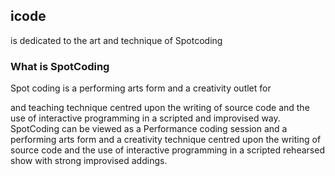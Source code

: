 
<section class="color"><div class="container">
<h2>icode</h2>
is dedicated to the art and technique of Spotcoding
<h3>What is SpotCoding</h3>
<p>
Spot coding is a performing arts form and a creativity outlet for

and teaching technique centred upon the writing of source code and the use of interactive programming in a scripted
and improvised way. SpotCoding can be viewed as a Performance coding session and a performing arts form and a creativity technique centred upon the writing of source code and the
use of interactive programming in a scripted rehearsed show with strong  improvised addings.

</p>
</div></section>
<section>
<div class="container">


